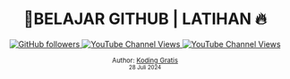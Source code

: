 <div align="center">
  <h1>📔BELAJAR GITHUB | LATIHAN 🔥</h1>
  <a class="header-badge" target="_blank" href="https://github.com/kodinggratis">
   <img alt="GitHub followers" src="https://img.shields.io/github/followers/kodinggratis">
  </a>
  <a class="header-badge" target="_blank" href="https://www.youtube.com/@kodinggratis">
 <img alt="YouTube Channel Views" src="https://img.shields.io/youtube/channel/views/UCKrWI2QHrH4b1WpOgbcg5Uw">
  </a>
  <a class="header-badge" target="_blank" href="https://www.youtube.com/@kodinggratis">
 <img alt="YouTube Channel Views" src="https://img.shields.io/youtube/channel/subscribers/UCKrWI2QHrH4b1WpOgbcg5Uw?style=social">
  </a>

  <sub>Author:
  <a href="https://www.youtube.com/@kodinggratis" target="_blank">Koding Gratis</a><br>
  <small>28 Juli 2024</small>
  </sub>
</div>
</div>

